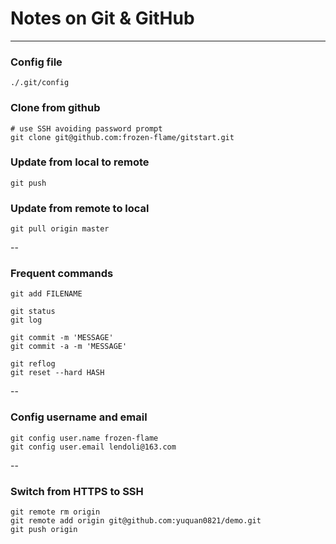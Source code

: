 
# Notes on Git & GitHub

----

### Config file

    ./.git/config

### Clone from github 

    # use SSH avoiding password prompt
    git clone git@github.com:frozen-flame/gitstart.git

### Update from local to remote

    git push

### Update from remote to local

    git pull origin master

--

### Frequent commands

    git add FILENAME

    git status
    git log

    git commit -m 'MESSAGE'
    git commit -a -m 'MESSAGE'

    git reflog
    git reset --hard HASH

--

### Config username and email

    git config user.name frozen-flame
    git config user.email lendoli@163.com

--

### Switch from HTTPS to SSH

    git remote rm origin
    git remote add origin git@github.com:yuquan0821/demo.git
    git push origin 


